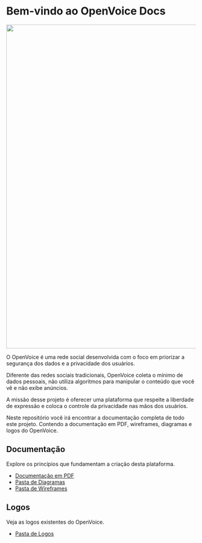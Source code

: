 # Bem-vindo ao OpenVoice Docs

<p align="center">
  <img src="misc/media/logo.svg" width="860px">
</p>

O OpenVoice é uma rede social desenvolvida com o foco em priorizar a segurança dos dados e a privacidade dos usuários. 

Diferente das redes sociais tradicionais, OpenVoice coleta o mínimo de dados pessoais, não utiliza algoritmos para manipular o conteúdo que você vê e não exibe anúncios. 

A missão desse projeto é oferecer uma plataforma que respeite a liberdade de expressão e coloca o controle da privacidade nas mãos dos usuários.

Neste repositório você irá encontrar a documentação completa de todo este projeto. Contendo a documentação em PDF, wireframes, diagramas e logos do OpenVoice.

## Documentação

Explore os princípios que fundamentam a criação desta plataforma.

<ul>
  <li><a href="Documentação/Versão de Novembro de 2024/Documentação_OpenVoice_Novembro2024.pdf">Documentação em PDF</a></li>
  <li><a href="Diagramas">Pasta de Diagramas</a></li>
  <li><a href="Wireframes">Pasta de Wireframes</a></li>
</ul>

## Logos

Veja as logos existentes do OpenVoice.

<ul>
  <li><a href="misc/media/Logo/">Pasta de Logos</a></li>
</ul>


